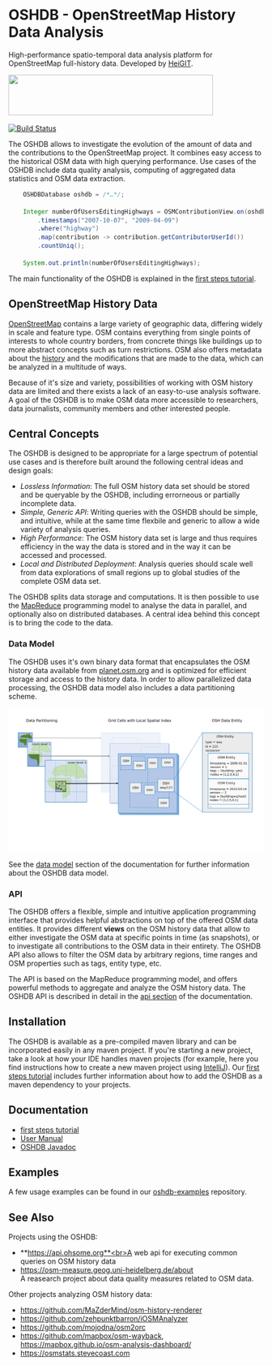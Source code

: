 OSHDB - OpenStreetMap History Data Analysis
===========================================

High-performance spatio-temporal data analysis platform for OpenStreetMap full-history data. Developed by [HeiGIT](https://heigit.org).

<img src="https://heigit.org/wp-content/uploads/2018/01/HeiGIT_Logo_cut-505x100@2x.png" height="80px" width="404px">

[![Build Status](https://jenkins.ohsome.org/buildStatus/icon?job=oshdb/master)](https://jenkins.ohsome.org/blue/organizations/jenkins/oshdb/activity/?branch=master)

The OSHDB allows to investigate the evolution of the amount of data and the contributions to the OpenStreetMap project. It combines easy access to the historical OSM data with high querying performance. Use cases of the OSHDB include data quality analysis, computing of aggregated data statistics and OSM data extraction.

```java
    OSHDBDatabase oshdb = /*…*/;

    Integer numberOfUsersEditingHighways = OSMContributionView.on(oshdb)
        .timestamps("2007-10-07", "2009-04-09")
        .where("highway")
        .map(contribution -> contribution.getContributorUserId())
        .countUniq();
        
    System.out.println(numberOfUsersEditingHighways);
```

The main functionality of the OSHDB is explained in the [first steps tutorial](documentation/first-steps/README.md).

OpenStreetMap History Data
--------------------------

[OpenStreetMap](https://www.openstreetmap.org/) contains a large variety of geographic data, differing widely in scale and feature type. OSM contains everything from single points of interests to whole country borders, from concrete things like buildings up to more abstract concepts such as turn restrictions. OSM also offers metadata about the [history](https://wiki.openstreetmap.org/wiki/Planet.osm/full) and the modifications that are made to the data, which can be analyzed in a multitude of ways.

Because of it's size and variety, possibilities of working with OSM history data are limited and there exists a lack of an easy-to-use analysis software. A goal of the OSHDB is to make OSM data more accessible to researchers, data journalists, community members and other interested people.

Central Concepts
----------------

The OSHDB is designed to be appropriate for a large spectrum of potential use cases and is therefore built around the following central ideas and design goals:

* _Lossless Information_: The full OSM history data set should be stored and be queryable by the OSHDB, including errorneous or partially incomplete data.
* _Simple, Generic API_: Writing queries with the OSHDB should be simple, and intuitive, while at the same time flexbile and generic to allow a wide variety of analysis queries. 
* _High Performance_: The OSM history data set is large and thus requires efficiency in the way the data is stored and in the way it can be accessed and processed. 
* _Local and Distributed Deployment_: Analysis queries should scale well from data explorations of small regions up to global studies of the complete OSM data set.

The OSHDB splits data storage and computations. It is then possible to use the [MapReduce](https://en.wikipedia.org/wiki/MapReduce) programming model to analyse the data in parallel, and optionally also on distributed databases. A central idea behind this concept is to bring the code to the data.

### Data Model

The OSHDB uses it's own binary data format that encapsulates the OSM history data available from [planet.osm.org](https://planet.osm.org/) and is optimized for efficient storage and access to the history data. In order to allow parallelized data processing, the OSHDB data model also includes a data partitioning scheme.

[![schematic overview of the OSHDB data model](documentation/manual/data-model.svg)](documentation/manual/data-model.md)

See the [data model](documentation/manual/data-model.md) section of the documentation for further information about the OSHDB data model.

### API

The OSHDB offers a flexible, simple and intuitive application programming interface that provides helpful abstractions on top of the offered OSM data entities. It provides different **views** on the OSM history data that allow to either investigate the OSM data at specific points in time (as snapshots), or to investigate all contributions to the OSM data in their entirety. The OSHDB API also allows to filter the OSM data by arbitrary regions, time ranges and OSM properties such as tags, entity type, etc.

The API is based on the MapReduce programming model, and offers powerful methods to aggregate and analyze the OSM history data. The OSHDB API is described in detail in the [api section](documentation/manual/api.md) of the documentation.

Installation
------------

The OSHDB is available as a pre-compiled maven library and can be incorporated easily in any maven project. If you're starting a new project, take a look at how your IDE handles maven projects (for example, here you find instructions how to create a new maven project using [IntelliJ](https://www.jetbrains.com/help/idea/maven-support.html#maven_create_project)). Our [first steps tutorial](https://github.com/GIScience/oshdb/tree/docu-update-cleanup/documentation/first-steps#2-add-maven-dependency) includes further information about how to add the OSHDB as a maven dependency to your projects.

Documentation
---

* [first steps tutorial](documentation/first-steps/README.md)
* [User Manual](documentation/manual/README.md)
* [OSHDB Javadoc](https://docs.ohsome.org/java/oshdb/0.5.0/aggregated/)

Examples
--------

A few usage examples can be found in our [oshdb-examples](https://gitlab.gistools.geog.uni-heidelberg.de/giscience/big-data/ohsome/oshdb-examples) repository.

See Also
--------

Projects using the OSHDB:

* **https://api.ohsome.org**<br>A web api for executing common queries on OSM history data
* https://osm-measure.geog.uni-heidelberg.de/about<br>A reasearch project about data quality measures related to OSM data.

Other projects analyzing OSM history data:

* https://github.com/MaZderMind/osm-history-renderer
* https://github.com/zehpunktbarron/iOSMAnalyzer
* https://github.com/mojodna/osm2orc
* https://github.com/mapbox/osm-wayback, https://mapbox.github.io/osm-analysis-dashboard/
* https://osmstats.stevecoast.com


